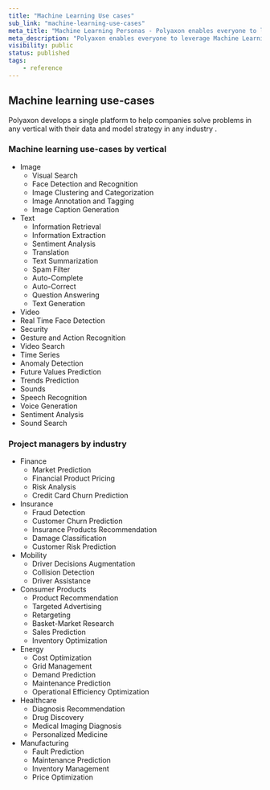 ```yaml
---
title: "Machine Learning Use cases"
sub_link: "machine-learning-use-cases"
meta_title: "Machine Learning Personas - Polyaxon enables everyone to leverage Machine Learning"
meta_description: "Polyaxon enables everyone to leverage Machine Learning."
visibility: public
status: published
tags:
    - reference
---
```


## Machine learning use-cases

Polyaxon develops a single platform to help companies solve problems in any vertical with their data and model strategy in any industry .

### Machine learning use-cases by vertical

 * Image
   * Visual Search
   * Face Detection and Recognition
   * Image Clustering and Categorization
   * Image Annotation and Tagging
   * Image Caption Generation
 * Text
   * Information Retrieval
   * Information Extraction
   * Sentiment Analysis
   * Translation
   * Text Summarization
   * Spam Filter
   * Auto-Complete
   * Auto-Correct
   * Question Answering
   * Text Generation
  * Video
   * Real Time Face Detection
   * Security
   * Gesture and Action Recognition
   * Video Search
  * Time Series
   * Anomaly Detection
   * Future Values Prediction
   * Trends Prediction
  * Sounds
   * Speech Recognition
   * Voice Generation
   * Sentiment Analysis
   * Sound Search

### Project managers by industry

 * Finance
   * Market Prediction
   * Financial Product Pricing
   * Risk Analysis
   * Credit Card Churn Prediction
 * Insurance
   * Fraud Detection
   * Customer Churn Prediction
   * Insurance Products Recommendation
   * Damage Classification
   * Customer Risk Prediction
 * Mobility
   * Driver Decisions Augmentation
   * Collision Detection
   * Driver Assistance
 * Consumer Products
   * Product Recommendation
   * Targeted Advertising
   * Retargeting
   * Basket-Market Research
   * Sales Prediction
   * Inventory Optimization
 * Energy
   * Cost Optimization
   * Grid Management
   * Demand Prediction
   * Maintenance Prediction
   * Operational Efficiency Optimization
 * Healthcare
   * Diagnosis Recommendation
   * Drug Discovery
   * Medical Imaging Diagnosis
   * Personalized Medicine
 * Manufacturing
   * Fault Prediction
   * Maintenance Prediction
   * Inventory Management
   * Price Optimization
 
